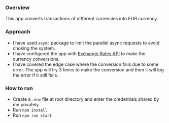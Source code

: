 ### Overview
This app converts transactions of different currencies into EUR currency.

### Approach
* I have used `async` package to limit the parallel async requests to avoid choking the system.
* I have configured the app with [Exchange Rates API](https://manage.exchangeratesapi.io/) to make the currency conversions.
* I have covered the edge case where the conversion fails due to some error. The app will try 3 times to make the 
conversion and then it will log the error if it still fails.

### How to run
* Create a `.env` file at root directory and enter the credentials shared by me privately.
* Run `npm install`
* Run `npm run start`